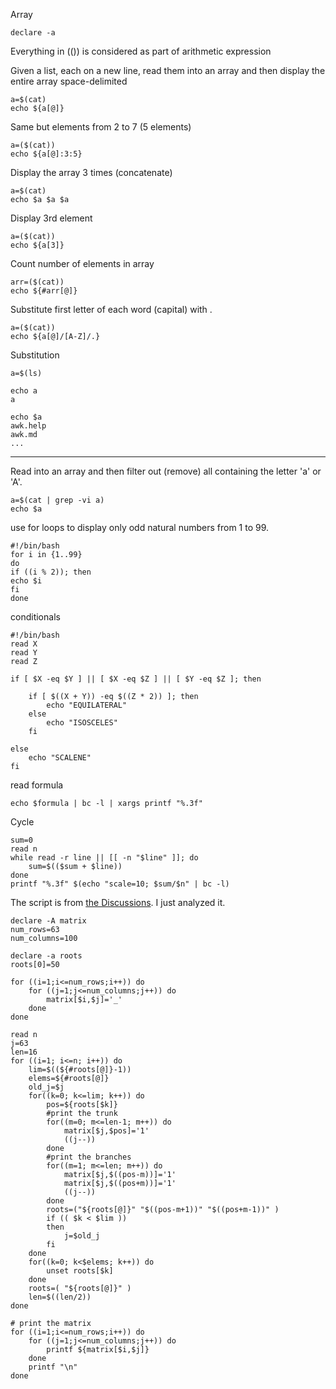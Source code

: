 Array
```
declare -a
```

Everything in (()) is considered as part of arithmetic expression


Given a list, each on a new line, read them into an array and then display the entire array space-delimited
```
a=$(cat)
echo ${a[@]}
```

Same but elements from 2 to 7 (5 elements)
```
a=($(cat))
echo ${a[@]:3:5}
```

Display the array 3 times (concatenate)
```
a=$(cat)
echo $a $a $a
```

Display 3rd element
```
a=($(cat))
echo ${a[3]}
```

Count number of elements in array
```
arr=($(cat))
echo ${#arr[@]}
```

Substitute first letter of each word (capital) with .
```
a=($(cat))
echo ${a[@]/[A-Z]/.}
```

Substitution
```
a=$(ls)

echo a
a

echo $a
awk.help
awk.md
...
```
---

Read into an array and then filter out (remove) all containing the letter 'a' or 'A'.
```
a=$(cat | grep -vi a)
echo $a
```

use for loops to display only odd natural numbers from 1 to 99.
```
#!/bin/bash
for i in {1..99}
do
if ((i % 2)); then
echo $i
fi
done
```

conditionals
```
#!/bin/bash
read X
read Y
read Z

if [ $X -eq $Y ] || [ $X -eq $Z ] || [ $Y -eq $Z ]; then

    if [ $((X + Y)) -eq $((Z * 2)) ]; then
        echo "EQUILATERAL"
    else
        echo "ISOSCELES"
    fi

else
    echo "SCALENE"
fi
```

read formula
```
echo $formula | bc -l | xargs printf "%.3f"
```

Cycle
```
sum=0
read n
while read -r line || [[ -n "$line" ]]; do
    sum=$(($sum + $line))
done
printf "%.3f" $(echo "scale=10; $sum/$n" | bc -l)
```

The script is from [the Discussions](https://www.hackerrank.com/challenges/fractal-trees-all/forum/comments/182305). I just analyzed it.
```
declare -A matrix
num_rows=63
num_columns=100

declare -a roots
roots[0]=50

for ((i=1;i<=num_rows;i++)) do
    for ((j=1;j<=num_columns;j++)) do
        matrix[$i,$j]='_'
    done
done

read n
j=63
len=16
for ((i=1; i<=n; i++)) do
    lim=$((${#roots[@]}-1))
    elems=${#roots[@]}
    old_j=$j
    for((k=0; k<=lim; k++)) do
        pos=${roots[$k]}
        #print the trunk
        for((m=0; m<=len-1; m++)) do
            matrix[$j,$pos]='1'
            ((j--))
        done
        #print the branches
        for((m=1; m<=len; m++)) do
            matrix[$j,$((pos-m))]='1'
            matrix[$j,$((pos+m))]='1'
            ((j--))
        done
        roots=("${roots[@]}" "$((pos-m+1))" "$((pos+m-1))" )
        if (( $k < $lim ))
        then
            j=$old_j
        fi
    done
    for((k=0; k<$elems; k++)) do
        unset roots[$k]
    done
    roots=( "${roots[@]}" )
    len=$((len/2))
done

# print the matrix
for ((i=1;i<=num_rows;i++)) do
    for ((j=1;j<=num_columns;j++)) do
        printf ${matrix[$i,$j]}
    done
    printf "\n"
done
```
